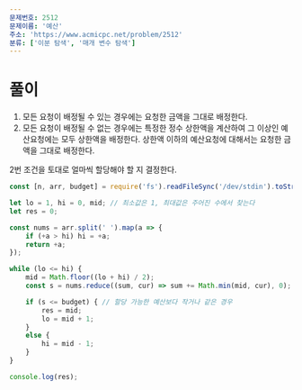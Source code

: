 ```yaml
---
문제번호: 2512
문제이름: '예산'
주소: 'https://www.acmicpc.net/problem/2512'
분류: ['이분 탐색', '매개 변수 탐색']
---
```


# 풀이

1. 모든 요청이 배정될 수 있는 경우에는 요청한 금액을 그대로 배정한다.
2. 모든 요청이 배정될 수 없는 경우에는 특정한 정수 상한액을 계산하여 그 이상인 예산요청에는 모두 상한액을 배정한다. 상한액 이하의 예산요청에 대해서는 요청한 금액을 그대로 배정한다.

2번 조건을 토대로 얼마씩 할당해야 할 지 결정한다.

```js
const [n, arr, budget] = require('fs').readFileSync('/dev/stdin').toString().trim().split('\n');

let lo = 1, hi = 0, mid; // 최소값은 1, 최대값은 주어진 수에서 찾는다
let res = 0;

const nums = arr.split(' ').map(a => {
    if (+a > hi) hi = +a;
    return +a;
});

while (lo <= hi) {
    mid = Math.floor((lo + hi) / 2);
    const s = nums.reduce((sum, cur) => sum += Math.min(mid, cur), 0); // 예산 배정

    if (s <= budget) { // 할당 가능한 예산보다 작거나 같은 경우
        res = mid;
        lo = mid + 1;
    }
    else {
        hi = mid - 1;
    }
}

console.log(res);
```